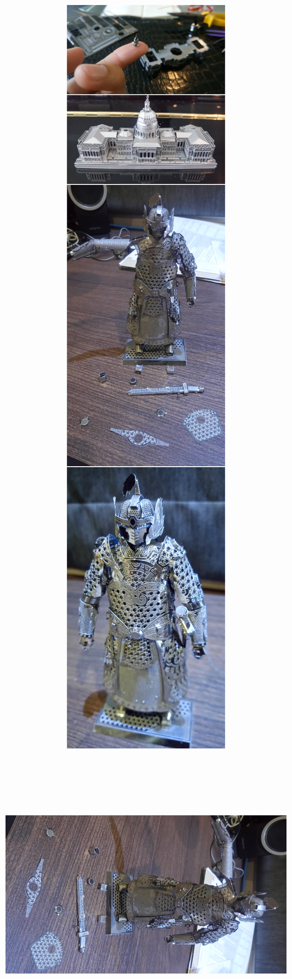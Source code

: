 ![](hobbies/metal-jigsaw1.JPG)
![](hobbies/metal-jigsaw2.JPG)
![](hobbies/metal-jigsaw3.JPG)
![](hobbies/metal-jigsaw4.JPG)

<img style="transform: rotate(90deg);" src="hobbies/metal-jigsaw3.JPG" />
